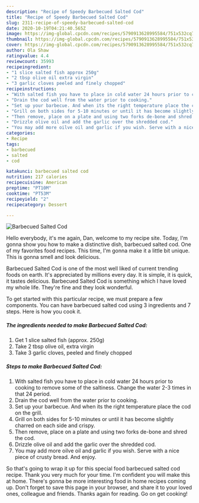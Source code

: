 ```yaml
---
description: "Recipe of Speedy Barbecued Salted Cod"
title: "Recipe of Speedy Barbecued Salted Cod"
slug: 2311-recipe-of-speedy-barbecued-salted-cod
date: 2020-10-19T04:21:40.565Z
image: https://img-global.cpcdn.com/recipes/5790913628995584/751x532cq70/barbecued-salted-cod-recipe-main-photo.jpg
thumbnail: https://img-global.cpcdn.com/recipes/5790913628995584/751x532cq70/barbecued-salted-cod-recipe-main-photo.jpg
cover: https://img-global.cpcdn.com/recipes/5790913628995584/751x532cq70/barbecued-salted-cod-recipe-main-photo.jpg
author: Ola Shaw
ratingvalue: 4.4
reviewcount: 35993
recipeingredient:
- "1 slice salted fish approx 250g"
- "2 tbsp olive oil extra virgin"
- "3 garlic cloves peeled and finely chopped"
recipeinstructions:
- "With salted fish you have to place in cold water 24 hours prior to cooking to remove some of the saltiness. Change the water 2-3 times in that 24 period."
- "Drain the cod well from the water prior to cooking."
- "Set up your barbecue. And when its the right temperature place the cod on the grill."
- "Grill on both sides for 5-10 minutes or until it has become slightly charred on each side and crispy."
- "Then remove, place on a plate and using two forks de-bone and shred the cod."
- "Drizzle olive oil and add the garlic over the shredded cod."
- "You may add more oilve oil and garlic if you wish. Serve with a nice piece of crusty bread. And enjoy."
categories:
- Recipe
tags:
- barbecued
- salted
- cod

katakunci: barbecued salted cod 
nutrition: 217 calories
recipecuisine: American
preptime: "PT10M"
cooktime: "PT53M"
recipeyield: "2"
recipecategory: Dessert

---
```



![Barbecued Salted Cod](https://img-global.cpcdn.com/recipes/5790913628995584/751x532cq70/barbecued-salted-cod-recipe-main-photo.jpg)

Hello everybody, it's me again, Dan, welcome to my recipe site. Today, I'm gonna show you how to make a distinctive dish, barbecued salted cod. One of my favorites food recipes. This time, I'm gonna make it a little bit unique. This is gonna smell and look delicious.



Barbecued Salted Cod is one of the most well liked of current trending foods on earth. It's appreciated by millions every day. It is simple, it is quick, it tastes delicious. Barbecued Salted Cod is something which I have loved my whole life. They're fine and they look wonderful.


To get started with this particular recipe, we must prepare a few components. You can have barbecued salted cod using 3 ingredients and 7 steps. Here is how you cook it.

<!--inarticleads1-->

##### The ingredients needed to make Barbecued Salted Cod:

1. Get 1 slice salted fish (approx. 250g)
1. Take 2 tbsp olive oil, extra virgin
1. Take 3 garlic cloves, peeled and finely chopped




<!--inarticleads2-->

##### Steps to make Barbecued Salted Cod:

1. With salted fish you have to place in cold water 24 hours prior to cooking to remove some of the saltiness. Change the water 2-3 times in that 24 period.
1. Drain the cod well from the water prior to cooking.
1. Set up your barbecue. And when its the right temperature place the cod on the grill.
1. Grill on both sides for 5-10 minutes or until it has become slightly charred on each side and crispy.
1. Then remove, place on a plate and using two forks de-bone and shred the cod.
1. Drizzle olive oil and add the garlic over the shredded cod.
1. You may add more oilve oil and garlic if you wish. Serve with a nice piece of crusty bread. And enjoy.




So that's going to wrap it up for this special food barbecued salted cod recipe. Thank you very much for your time. I'm confident you will make this at home. There's gonna be more interesting food in home recipes coming up. Don't forget to save this page in your browser, and share it to your loved ones, colleague and friends. Thanks again for reading. Go on get cooking!
